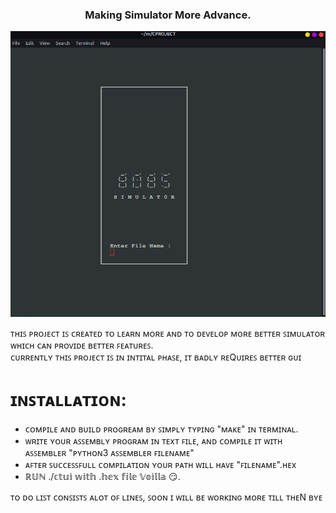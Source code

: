 <h3 align="center">Making Simulator More Advance.</h3>


![product-screenshot](https://raw.githubusercontent.com/l33t7here/8085-Simulator/main/mainScreen.png?token=GHSAT0AAAAAAB4HLYOXH6FEVI3XCSHOKWEIY42KE7Q)

ᴛʜɪꜱ ᴘʀᴏᴊᴇᴄᴛ ɪꜱ ᴄʀᴇᴀᴛᴇᴅ ᴛᴏ ʟᴇᴀʀɴ ᴍᴏʀᴇ ᴀɴᴅ ᴛᴏ ᴅᴇᴠᴇʟᴏᴘ ᴍᴏʀᴇ ʙᴇᴛᴛᴇʀ ꜱɪᴍᴜʟᴀᴛᴏʀ ᴡʜɪᴄʜ ᴄᴀɴ ᴘʀᴏᴠɪᴅᴇ ʙᴇᴛᴛᴇʀ ꜰᴇᴀᴛᴜʀᴇꜱ.   
ᴄᴜʀʀᴇɴᴛʟʏ ᴛʜɪꜱ ᴘʀᴏᴊᴇᴄᴛ ɪꜱ ɪɴ ɪɴᴛɪᴛᴀʟ ᴘʜᴀꜱᴇ, ɪᴛ ʙᴀᴅʟʏ ʀᴇQᴜɪʀᴇꜱ ʙᴇᴛᴛᴇʀ ɢᴜɪ  


# ɪɴꜱᴛᴀʟʟᴀᴛɪᴏɴ:
* ᴄᴏᴍᴘɪʟᴇ ᴀɴᴅ ʙᴜɪʟᴅ ᴘʀᴏɢʀᴇᴀᴍ ʙʏ ꜱɪᴍᴘʟʏ ᴛʏᴘɪɴɢ "ᴍᴀᴋᴇ" ɪɴ ᴛᴇʀᴍɪɴᴀʟ.
* ᴡʀɪᴛᴇ ʏᴏᴜʀ ᴀꜱꜱᴇᴍʙʟʏ ᴘʀᴏɢʀᴀᴍ ɪɴ ᴛᴇxᴛ ꜰɪʟᴇ, ᴀɴᴅ ᴄᴏᴍᴘɪʟᴇ ɪᴛ ᴡɪᴛʜ ᴀꜱꜱᴇᴍʙʟᴇʀ "ᴘʏᴛʜᴏɴ3 ᴀꜱꜱᴇᴍʙʟᴇʀ ꜰɪʟᴇɴᴀᴍᴇ"
* ᴀꜰᴛᴇʀ ꜱᴜᴄᴄᴇꜱꜱꜰᴜʟʟ ᴄᴏᴍᴘɪʟᴀᴛɪᴏɴ ʏᴏᴜʀ ᴘᴀᴛʜ ᴡɪʟʟ ʜᴀᴠᴇ "ꜰɪʟᴇɴᴀᴍᴇ".ʜᴇx
* ℝ𝕌ℕ ./𝕔𝕥𝕦𝕚 𝕨𝕚𝕥𝕙 .𝕙𝕖𝕩 𝕗𝕚𝕝𝕖 𝕍𝕠𝕚𝕝𝕝𝕒 😏.

ᴛᴏ ᴅᴏ ʟɪꜱᴛ ᴄᴏɴꜱɪꜱᴛꜱ ᴀʟᴏᴛ ᴏꜰ ʟɪɴᴇꜱ, ꜱᴏᴏɴ ɪ ᴡɪʟʟ ʙᴇ ᴡᴏʀᴋɪɴɢ ᴍᴏʀᴇ ᴛɪʟʟ ᴛʜᴇN ʙʏᴇ

